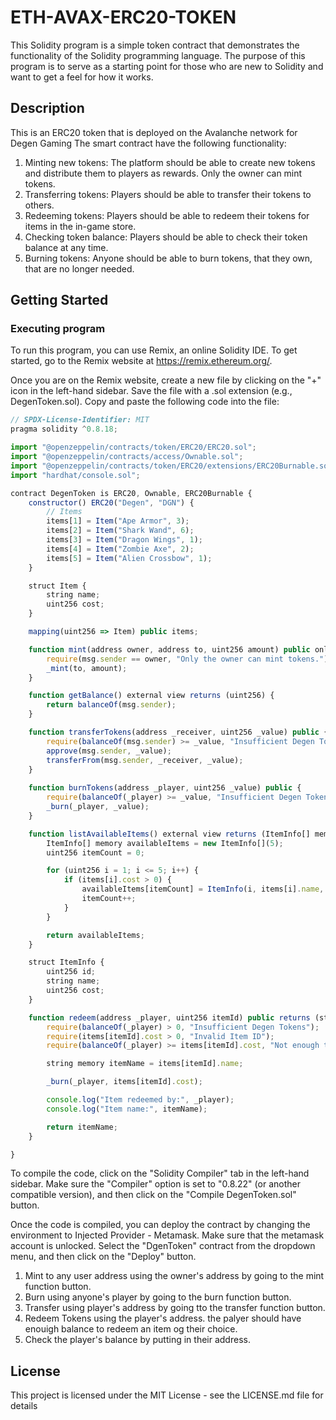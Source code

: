 # ETH-AVAX-ERC20-TOKEN

This Solidity program is a simple token contract that demonstrates the functionality of the Solidity programming language. The purpose of this program is to serve as a starting point for those who are new to Solidity and want to get a feel for how it works.

## Description

This is an ERC20 token that is deployed on the Avalanche network for Degen Gaming
The smart contract have the following functionality:
1. Minting new tokens: The platform should be able to create new tokens and distribute them to players as rewards. Only the owner can mint tokens.
2. Transferring tokens: Players should be able to transfer their tokens to others.
3. Redeeming tokens: Players should be able to redeem their tokens for items in the in-game store.
4. Checking token balance: Players should be able to check their token balance at any time.
5. Burning tokens: Anyone should be able to burn tokens, that they own, that are no longer needed.

## Getting Started

### Executing program

To run this program, you can use Remix, an online Solidity IDE. To get started, go to the Remix website at https://remix.ethereum.org/.

Once you are on the Remix website, create a new file by clicking on the "+" icon in the left-hand sidebar. Save the file with a .sol extension (e.g., DegenToken.sol). Copy and paste the following code into the file:

```javascript
// SPDX-License-Identifier: MIT
pragma solidity ^0.8.18;

import "@openzeppelin/contracts/token/ERC20/ERC20.sol";
import "@openzeppelin/contracts/access/Ownable.sol";
import "@openzeppelin/contracts/token/ERC20/extensions/ERC20Burnable.sol";
import "hardhat/console.sol";

contract DegenToken is ERC20, Ownable, ERC20Burnable {
    constructor() ERC20("Degen", "DGN") {
        // Items
        items[1] = Item("Ape Armor", 3);
        items[2] = Item("Shark Wand", 6);
        items[3] = Item("Dragon Wings", 1);
        items[4] = Item("Zombie Axe", 2);
        items[5] = Item("Alien Crossbow", 1);
    }

    struct Item {
        string name;
        uint256 cost;
    }

    mapping(uint256 => Item) public items;

    function mint(address owner, address to, uint256 amount) public onlyOwner {
        require(msg.sender == owner, "Only the owner can mint tokens.");
        _mint(to, amount);
    }

    function getBalance() external view returns (uint256) {
        return balanceOf(msg.sender);
    }

    function transferTokens(address _receiver, uint256 _value) public {
        require(balanceOf(msg.sender) >= _value, "Insufficient Degen Tokens");
        approve(msg.sender, _value);
        transferFrom(msg.sender, _receiver, _value);
    }
    
    function burnTokens(address _player, uint256 _value) public {
        require(balanceOf(_player) >= _value, "Insufficient Degen Tokens");
        _burn(_player, _value);
    }

    function listAvailableItems() external view returns (ItemInfo[] memory) {
        ItemInfo[] memory availableItems = new ItemInfo[](5);
        uint256 itemCount = 0;

        for (uint256 i = 1; i <= 5; i++) {
            if (items[i].cost > 0) {
                availableItems[itemCount] = ItemInfo(i, items[i].name, items[i].cost);
                itemCount++;
            }
        }

        return availableItems;
    }

    struct ItemInfo {
        uint256 id;
        string name;
        uint256 cost;
    }

    function redeem(address _player, uint256 itemId) public returns (string memory) {
        require(balanceOf(_player) > 0, "Insufficient Degen Tokens");
        require(items[itemId].cost > 0, "Invalid Item ID");
        require(balanceOf(_player) >= items[itemId].cost, "Not enough tokens to redeem this item");

        string memory itemName = items[itemId].name;

        _burn(_player, items[itemId].cost);

        console.log("Item redeemed by:", _player);
        console.log("Item name:", itemName);

        return itemName;
    }

}
```

To compile the code, click on the "Solidity Compiler" tab in the left-hand sidebar. Make sure the "Compiler" option is set to "0.8.22" (or another compatible version), and then click on the "Compile DegenToken.sol" button.

Once the code is compiled, you can deploy the contract by changing the environment to Injected Provider - Metamask. Make sure that the metamask account is unlocked. Select the "DgenToken" contract from the dropdown menu, and then click on the "Deploy" button.

1. Mint to any user address using the owner's address by going to the mint function button.
2. Burn using anyone's player by going to the burn function button.
3. Transfer using player's address by going tto the transfer function button.
4. Redeem Tokens using the player's address. the palyer should have enouigh balance to redeem an item og their choice.
5. Check the player's balance by putting in their address.

## License

This project is licensed under the MIT License - see the LICENSE.md file for details
